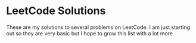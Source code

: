 # **LeetCode Solutions** 

These are my solutions to several problems on LeetCode. I am just starting out so they are very basic but I hope to grow this list with a lot more
